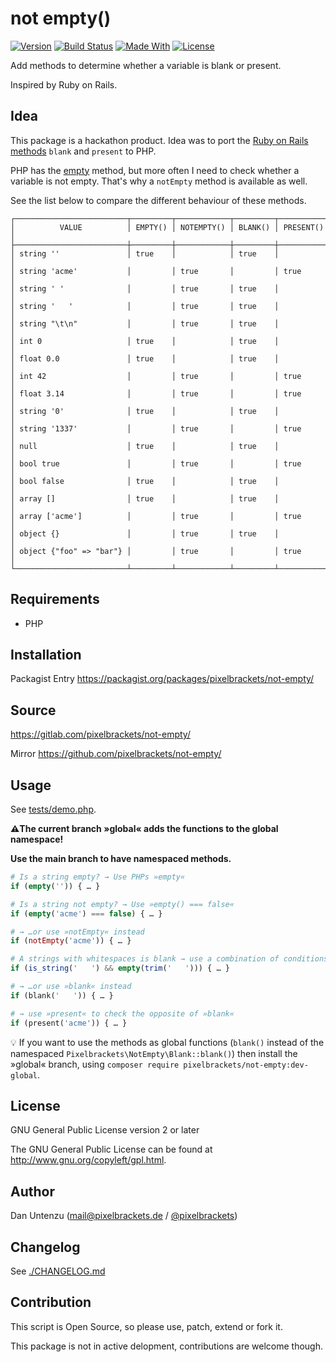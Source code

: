 # not empty()

[![Version](https://img.shields.io/packagist/v/pixelbrackets/not-empty.svg?style=flat-square)](https://packagist.org/packages/pixelbrackets/not-empty/)
[![Build Status](https://img.shields.io/gitlab/pipeline/pixelbrackets/not-empty?style=flat-square)](https://gitlab.com/pixelbrackets/not-empty/pipelines)
[![Made With](https://img.shields.io/badge/made_with-php-blue?style=flat-square)](https://gitlab.com/pixelbrackets/not-empty#requirements)
[![License](https://img.shields.io/badge/license-gpl--2.0--or--later-blue.svg?style=flat-square)](https://spdx.org/licenses/GPL-2.0-or-later.html)

Add methods to determine whether a variable is blank or present.

Inspired by Ruby on Rails.

## Idea

This package is a hackathon product. Idea was to port the
[Ruby on Rails methods](https://blog.appsignal.com/2018/09/11/differences-between-nil-empty-blank-and-present.html)
`blank` and `present` to PHP.

PHP has the [empty](https://www.php.net/manual/en/function.empty.php) method,
but more often I need to check whether  a variable is not empty.
That's why  a `notEmpty` method is available as well.

See the list below to compare the different behaviour of these methods.

```
┌─────────────────────────┬─────────┬────────────┬─────────┬───────────┐
│          VALUE          │ EMPTY() │ NOTEMPTY() │ BLANK() │ PRESENT() │
├─────────────────────────┼─────────┼────────────┼─────────┼───────────┤
│ string ''               │ true    │            │ true    │           │
│ string 'acme'           │         │ true       │         │ true      │
│ string ' '              │         │ true       │ true    │           │
│ string '   '            │         │ true       │ true    │           │
│ string "\t\n"           │         │ true       │ true    │           │
│ int 0                   │ true    │            │ true    │           │
│ float 0.0               │ true    │            │ true    │           │
│ int 42                  │         │ true       │         │ true      │
│ float 3.14              │         │ true       │         │ true      │
│ string '0'              │ true    │            │ true    │           │
│ string '1337'           │         │ true       │         │ true      │
│ null                    │ true    │            │ true    │           │
│ bool true               │         │ true       │         │ true      │
│ bool false              │ true    │            │ true    │           │
│ array []                │ true    │            │ true    │           │
│ array ['acme']          │         │ true       │         │ true      │
│ object {}               │         │ true       │ true    │           │
│ object {"foo" => "bar"} │         │ true       │         │ true      │
└─────────────────────────┴─────────┴────────────┴─────────┴───────────┘
```

## Requirements

- PHP

## Installation

Packagist Entry https://packagist.org/packages/pixelbrackets/not-empty/

## Source

https://gitlab.com/pixelbrackets/not-empty/

Mirror https://github.com/pixelbrackets/not-empty/

## Usage

See [tests/demo.php](./tests/demo.php).

**⚠️The current branch »global« adds the functions to the global namespace!**

**Use the main branch to have namespaced methods.**

```php
# Is a string empty? → Use PHPs »empty«
if (empty('')) { … }

# Is a string not empty? → Use »empty() === false«
if (empty('acme') === false) { … }

# → …or use »notEmpty« instead
if (notEmpty('acme')) { … }

# A strings with whitespaces is blank → use a combination of conditions
if (is_string('   ') && empty(trim('   '))) { … }

# → …or use »blank« instead
if (blank('   ')) { … }

# → use »present« to check the opposite of »blank«
if (present('acme')) { … }
```

💡 If you want to use the methods as global functions (`blank()` instead of
the namespaced `Pixelbrackets\NotEmpty\Blank::blank()`) then install the
»global« branch, using `composer require pixelbrackets/not-empty:dev-global`.

## License

GNU General Public License version 2 or later

The GNU General Public License can be found at http://www.gnu.org/copyleft/gpl.html.

## Author

Dan Untenzu (<mail@pixelbrackets.de> / [@pixelbrackets](https://pixelbrackets.de))

## Changelog

See [./CHANGELOG.md](CHANGELOG.md)

## Contribution

This script is Open Source, so please use, patch, extend or fork it.

This package is not in active delopment, contributions are welcome though.
